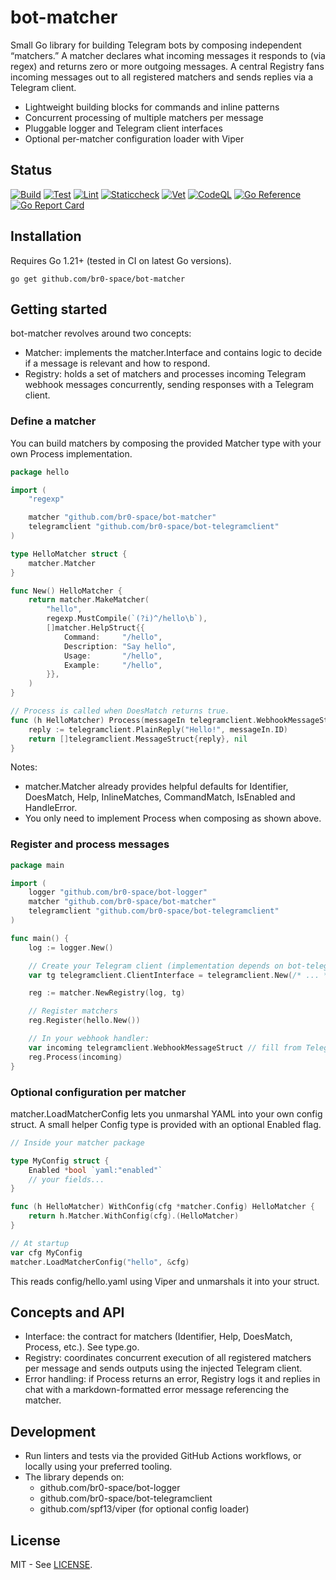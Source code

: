 # bot-matcher

Small Go library for building Telegram bots by composing independent “matchers.”
A matcher declares what incoming messages it responds to (via regex) and returns zero or more outgoing messages. A central Registry fans incoming messages out to all registered matchers and sends replies via a Telegram client.

- Lightweight building blocks for commands and inline patterns
- Concurrent processing of multiple matchers per message
- Pluggable logger and Telegram client interfaces
- Optional per-matcher configuration loader with Viper

## Status

[![Build](https://github.com/br0-space/bot-matcher/actions/workflows/build.yml/badge.svg?branch=main)](https://github.com/br0-space/bot-matcher/actions/workflows/build.yml)
[![Test](https://github.com/br0-space/bot-matcher/actions/workflows/test.yml/badge.svg?branch=main)](https://github.com/br0-space/bot-matcher/actions/workflows/test.yml)
[![Lint](https://github.com/br0-space/bot-matcher/actions/workflows/lint.yml/badge.svg?branch=main)](https://github.com/br0-space/bot-matcher/actions/workflows/lint.yml)
[![Staticcheck](https://github.com/br0-space/bot-matcher/actions/workflows/staticcheck.yml/badge.svg?branch=main)](https://github.com/br0-space/bot-matcher/actions/workflows/staticcheck.yml)
[![Vet](https://github.com/br0-space/bot-matcher/actions/workflows/vet.yml/badge.svg?branch=main)](https://github.com/br0-space/bot-matcher/actions/workflows/vet.yml)
[![CodeQL](https://github.com/br0-space/bot-matcher/actions/workflows/codeql-analysis.yml/badge.svg?branch=main)](https://github.com/br0-space/bot-matcher/actions/workflows/codeql-analysis.yml)
[![Go Reference](https://pkg.go.dev/badge/github.com/br0-space/bot-matcher.svg)](https://pkg.go.dev/github.com/br0-space/bot-matcher)
[![Go Report Card](https://goreportcard.com/badge/github.com/br0-space/bot-matcher)](https://goreportcard.com/report/github.com/br0-space/bot-matcher)

## Installation

Requires Go 1.21+ (tested in CI on latest Go versions).

```
go get github.com/br0-space/bot-matcher
```

## Getting started

bot-matcher revolves around two concepts:

- Matcher: implements the matcher.Interface and contains logic to decide if a message is relevant and how to respond.
- Registry: holds a set of matchers and processes incoming Telegram webhook messages concurrently, sending responses with a Telegram client.

### Define a matcher

You can build matchers by composing the provided Matcher type with your own Process implementation.

```go
package hello

import (
    "regexp"

    matcher "github.com/br0-space/bot-matcher"
    telegramclient "github.com/br0-space/bot-telegramclient"
)

type HelloMatcher struct {
    matcher.Matcher
}

func New() HelloMatcher {
    return matcher.MakeMatcher(
        "hello",
        regexp.MustCompile(`(?i)^/hello\b`),
        []matcher.HelpStruct{{
            Command:     "/hello",
            Description: "Say hello",
            Usage:       "/hello",
            Example:     "/hello",
        }},
    )
}

// Process is called when DoesMatch returns true.
func (h HelloMatcher) Process(messageIn telegramclient.WebhookMessageStruct) ([]telegramclient.MessageStruct, error) {
    reply := telegramclient.PlainReply("Hello!", messageIn.ID)
    return []telegramclient.MessageStruct{reply}, nil
}
```

Notes:
- matcher.Matcher already provides helpful defaults for Identifier, DoesMatch, Help, InlineMatches, CommandMatch, IsEnabled and HandleError.
- You only need to implement Process when composing as shown above.

### Register and process messages

```go
package main

import (
    logger "github.com/br0-space/bot-logger"
    matcher "github.com/br0-space/bot-matcher"
    telegramclient "github.com/br0-space/bot-telegramclient"
)

func main() {
    log := logger.New()

    // Create your Telegram client (implementation depends on bot-telegramclient).
    var tg telegramclient.ClientInterface = telegramclient.New(/* ... */)

    reg := matcher.NewRegistry(log, tg)

    // Register matchers
    reg.Register(hello.New())

    // In your webhook handler:
    var incoming telegramclient.WebhookMessageStruct // fill from Telegram update
    reg.Process(incoming)
}
```

### Optional configuration per matcher

matcher.LoadMatcherConfig lets you unmarshal YAML into your own config struct. A small helper Config type is provided with an optional Enabled flag.

```go
// Inside your matcher package

type MyConfig struct {
    Enabled *bool `yaml:"enabled"`
    // your fields...
}

func (h HelloMatcher) WithConfig(cfg *matcher.Config) HelloMatcher {
    return h.Matcher.WithConfig(cfg).(HelloMatcher)
}

// At startup
var cfg MyConfig
matcher.LoadMatcherConfig("hello", &cfg)
```

This reads config/hello.yaml using Viper and unmarshals it into your struct.

## Concepts and API

- Interface: the contract for matchers (Identifier, Help, DoesMatch, Process, etc.). See type.go.
- Registry: coordinates concurrent execution of all registered matchers per message and sends outputs using the injected Telegram client.
- Error handling: if Process returns an error, Registry logs it and replies in chat with a markdown-formatted error message referencing the matcher.

## Development

- Run linters and tests via the provided GitHub Actions workflows, or locally using your preferred tooling.
- The library depends on:
  - github.com/br0-space/bot-logger
  - github.com/br0-space/bot-telegramclient
  - github.com/spf13/viper (for optional config loader)

## License

MIT - See [LICENSE](LICENSE).
